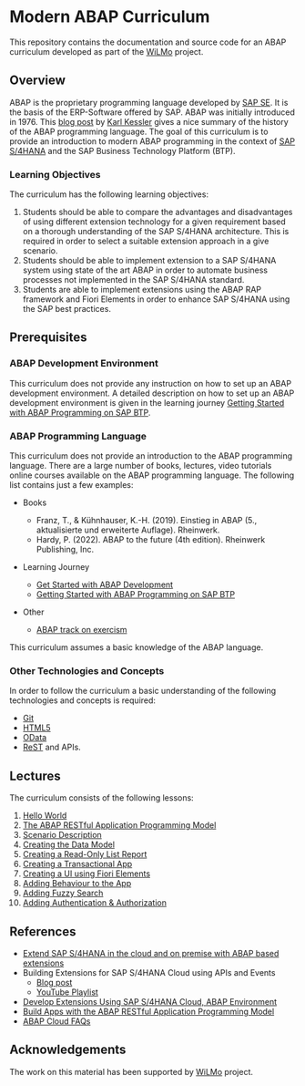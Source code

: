 # Modern ABAP Curriculum

This repository contains the documentation and source code for an ABAP
curriculum developed as part of the [WiLMo](https://www.dh.nrw/kooperationen/OERContent.nrw%202021-95) project.

## Overview

ABAP is the proprietary
programming language developed by [SAP SE](https://www.sap.com/). It is the basis of the ERP-Software offered by SAP. ABAP was initially
introduced in 1976. This [blog post](https://blogs.sap.com/2022/09/01/evolution-of-abap/) by [Karl Kessler](https://people.sap.com/karl.kessler)
gives a nice summary of the history of the ABAP programming language. The goal of this curriculum is to provide an
introduction to modern ABAP programming in the context of [SAP S/4HANA](https://en.wikipedia.org/wiki/SAP_S/4HANA) and
the SAP Business Technology Platform (BTP).

### Learning Objectives

The curriculum has the following learning objectives:

1. Students should be able to compare the advantages and disadvantages of using different extension technology for a given requirement
   based on a thorough understanding of the SAP S/4HANA architecture. This is required in order to select
   a suitable extension approach in a give scenario.
1. Students should be able to implement extension to a SAP S/4HANA system using state of the art ABAP in order to
   automate business processes not implemented in the SAP S/4HANA standard.
1. Students are able to implement extensions using the ABAP RAP framework and Fiori Elements in order to enhance
   SAP S/4HANA using the SAP best practices.

## Prerequisites

### ABAP Development Environment

This curriculum does not provide any instruction on how to set up an ABAP development environment.
A detailed description on how to set up an ABAP development environment is given in the learning journey
[Getting Started with ABAP Programming on SAP BTP](https://learning.sap.com/learning-journey/get-started-with-abap-programming-on-sap-btp).

### ABAP Programming Language

This curriculum does not provide an introduction to the ABAP programming language. There are a large number
of books, lectures, video tutorials online courses available on the ABAP programming language. The following
list contains just a few examples:

- Books

  - Franz, T., & Kühnhauser, K.-H. (2019). Einstieg in ABAP (5., aktualisierte und erweiterte Auflage). Rheinwerk.
  - Hardy, P. (2022). ABAP to the future (4th edition). Rheinwerk Publishing, Inc.

- Learning Journey

  - [Get Started with ABAP Development](https://developers.sap.com/mission.abap-dev-get-started.html)
  - [Getting Started with ABAP Programming on SAP BTP](https://learning.sap.com/learning-journey/get-started-with-abap-programming-on-sap-btp)

- Other
  - [ABAP track on exercism](https://exercism.org/tracks/abap)

This curriculum assumes a basic knowledge of the ABAP language.

### Other Technologies and Concepts

In order to follow the curriculum a basic understanding of the following technologies and concepts is required:

- [Git](https://en.wikipedia.org/wiki/Git)
- [HTML5](https://en.wikipedia.org/wiki/HTML5)
- [OData](https://www.odata.org/)
- [ReST](https://en.wikipedia.org/wiki/Representational_state_transfer) and APIs.

## Lectures

The curriculum consists of the following lessons:

1. [Hello World](./docs/hello_world.md)
1. [The ABAP RESTful Application Programming Model](./docs/abap_rap.md)
1. [Scenario Description](./docs/scenario_description.md)
1. [Creating the Data Model](./docs/data_model.md)
1. [Creating a Read-Only List Report](./docs/ro_list_report.md)
1. [Creating a Transactional App](./docs/transactional_app.md)
1. [Creating a UI using Fiori Elements](./docs/fiori_ui.md)
1. [Adding Behaviour to the App](./docs/adding_behaviour.md)
1. [Adding Fuzzy Search](./docs/common_capbilities.md)
1. [Adding Authentication & Authorization](./docs/authentication.md)

## References

- [Extend SAP S/4HANA in the cloud and on premise with ABAP based extensions](https://www.sap.com/documents/2022/10/52e0cd9b-497e-0010-bca6-c68f7e60039b.html)
- Building Extensions for SAP S/4HANA Cloud using APIs and Events
  - [Blog post](https://blogs.sap.com/2019/10/22/building-extensions-for-the-intelligent-enterprise-on-sap-cloud-platform/)
  - [YouTube Playlist](https://www.youtube.com/playlist?list=PLkzo92owKnVxiagp35AcwoxOlX0J4hLyY)
- [Develop Extensions Using SAP S/4HANA Cloud, ABAP Environment](https://learning.sap.com/learning-journey/develop-extensions-using-sap-s-4hana-cloud-abap-environment)
- [Build Apps with the ABAP RESTful Application Programming Model](https://open.sap.com/courses/cp13)
- [ABAP Cloud FAQs](https://community.sap.com/topics/abap/abap-cloud-faq)

## Acknowledgements

The work on this material has been supported by [WiLMo](https://www.dh.nrw/kooperationen/OERContent.nrw%202021-95) project.
